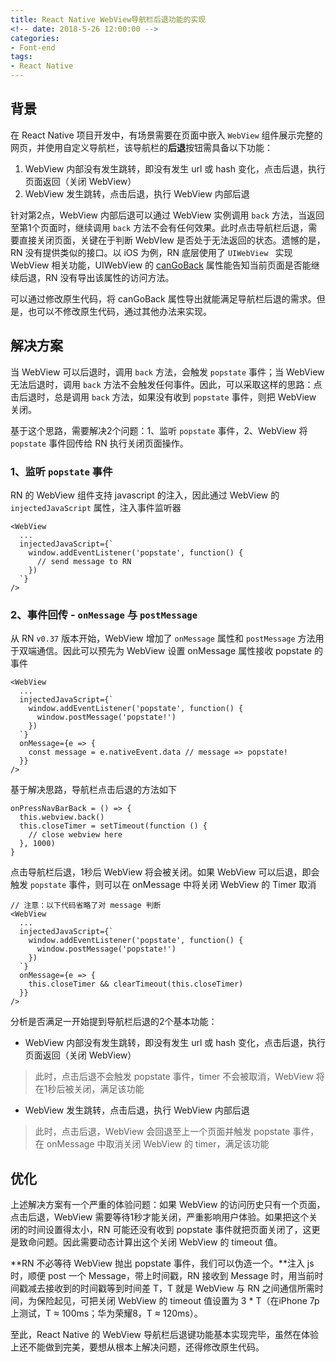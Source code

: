 ```yaml
---
title: React Native WebView导航栏后退功能的实现
<!-- date: 2018-5-26 12:00:00 -->
categories:
- Font-end
tags:
- React Native
---
```


## 背景
在 React Native 项目开发中，有场景需要在页面中嵌入 `WebView` 组件展示完整的网页，并使用自定义导航栏，该导航栏的**后退**按钮需具备以下功能：

1. WebView 内部没有发生跳转，即没有发生 url 或 hash 变化，点击后退，执行页面返回（关闭 WebView）
2. WebView 发生跳转，点击后退，执行 WebView 内部后退

针对第2点，WebView 内部后退可以通过 WebView 实例调用 `back` 方法，当返回至第1个页面时，继续调用 `back` 方法不会有任何效果。此时点击导航栏后退，需要直接关闭页面，关键在于判断 WebVIew 是否处于无法返回的状态。遗憾的是，RN 没有提供类似的接口。以 iOS 为例，RN 底层使用了 `UIWebView ` 实现 WebView 相关功能，UIWebView 的 [canGoBack](https://developer.apple.com/documentation/uikit/uiwebview/1617931-cangoback) 属性能告知当前页面是否能继续后退，RN 没有导出该属性的访问方法。

可以通过修改原生代码，将 canGoBack 属性导出就能满足导航栏后退的需求。但是，也可以不修改原生代码，通过其他办法来实现。

## 解决方案

当 WebView 可以后退时，调用 `back` 方法，会触发 `popstate` 事件；当 WebView 无法后退时，调用 `back` 方法不会触发任何事件。因此，可以采取这样的思路：点击后退时，总是调用 `back` 方法，如果没有收到 `popstate` 事件，则把 WebView 关闭。

基于这个思路，需要解决2个问题：1、监听 `popstate` 事件，2、WebView 将 `popstate` 事件回传给 RN 执行关闭页面操作。

### 1、监听 `popstate` 事件

RN 的 WebView 组件支持 javascript 的注入，因此通过 WebView 的 `injectedJavaScript` 属性，注入事件监听器

```
<WebView
  ...
  injectedJavaScript={`
    window.addEventListener('popstate', function() {
      // send message to RN
    })
  `}
/>
```

### 2、事件回传 - `onMessage` 与 `postMessage`

从 RN `v0.37` 版本开始，WebView 增加了 `onMessage` 属性和 `postMessage` 方法用于双端通信。因此可以预先为 WebView 设置 onMessage 属性接收 popstate 的事件

```
<WebView
  ...
  injectedJavaScript={`
    window.addEventListener('popstate', function() {
      window.postMessage('popstate!')
    })
  `}
  onMessage={e => {
    const message = e.nativeEvent.data // message => popstate!
  }}
/>
```

基于解决思路，导航栏点击后退的方法如下

```
onPressNavBarBack = () => {
  this.webview.back()
  this.closeTimer = setTimeout(function () {
    // close webview here
  }, 1000)
}
```
点击导航栏后退，1秒后 WebView 将会被关闭。如果 WebView 可以后退，即会触发 `popstate` 事件，则可以在 onMessage 中将关闭 WebView 的 Timer 取消

```
// 注意：以下代码省略了对 message 判断
<WebView
  ...
  injectedJavaScript={`
    window.addEventListener('popstate', function() {
      window.postMessage('popstate!')
    })
  `}
  onMessage={e => {
    this.closeTimer && clearTimeout(this.closeTimer)
  }}
/>
```

分析是否满足一开始提到导航栏后退的2个基本功能：

* WebView 内部没有发生跳转，即没有发生 url 或 hash 变化，点击后退，执行页面返回（关闭 WebView）

> 此时，点击后退不会触发 popstate 事件，timer 不会被取消，WebView 将在1秒后被关闭，满足该功能

* WebView 发生跳转，点击后退，执行 WebView 内部后退

> 此时，点击后退，WebView 会回退至上一个页面并触发 popstate 事件，在 onMessage 中取消关闭 WebView 的 timer，满足该功能

## 优化

上述解决方案有一个严重的体验问题：如果 WebView 的访问历史只有一个页面，点击后退，WebView 需要等待1秒才能关闭，严重影响用户体验。如果把这个关闭的时间设置得太小，RN 可能还没有收到 popstate 事件就把页面关闭了，这更是致命问题。因此需要动态计算出这个关闭 WebView 的 timeout 值。

**RN 不必等待 WebView 抛出 popstate 事件，我们可以伪造一个。**注入 js 时，顺便 post 一个 Message，带上时间戳，RN 接收到 Message 时，用当前时间戳减去接收到的时间戳等到时间差 T，T 就是 WebView 与 RN 之间通信所需时间，为保险起见，可把关闭 WebView 的 timeout 值设置为 3 * T（在iPhone 7p上测试，T ≈ 100ms；华为荣耀8，T ≈ 120ms）。

至此，React Native 的 WebView 导航栏后退键功能基本实现完毕，虽然在体验上还不能做到完美，要想从根本上解决问题，还得修改原生代码。